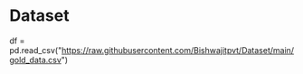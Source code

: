 # Dataset


df = pd.read_csv("https://raw.githubusercontent.com/Bishwajitpvt/Dataset/main/gold_data.csv")
